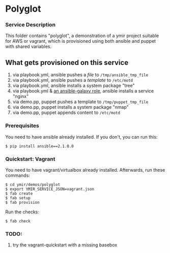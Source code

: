 Polyglot
========

### Service Description

This folder contains "polyglot", a demonstration of a ymir project suitable for AWS or
vagrant, which is provisioned using both ansible and puppet with shared variables.

## What gets provisioned on this service

1. via playbook.yml, ansible pushes a *file* to `/tmp/ansible_tmp_file`
2. via playbook.yml, ansible pushes a *template* to `/etc/motd`
3. via playbook.yml, ansible installs a system package "tree"
4. via playbook.yml & [an ansible-galaxy role](https://galaxy.ansible.com/geerlingguy/nginx/), ansible installs a service "nginx"
5. via demo.pp, puppet pushes a template to `/tmp/puppet_tmp_file`
6. via demo.pp, puppet installs a system package "nmap"
7. via demo.pp, puppet appends content to `/etc/motd`

### Prerequisites

You need to have ansible already installed.  If you don't, you can run this:

    $ pip install ansible==2.1.0.0

### Quickstart: Vagrant

You need to have vagrant/virtualbox already installed.  Afterwards, run these commands:

    $ cd ymir/demos/polyglot
    $ export YMIR_SERVICE_JSON=vagrant.json
    $ fab create
    $ fab setup
    $ fab provision

Run the checks:

    $ fab check


### TODO:

1. try the vagrant-quickstart with a missing basebox
